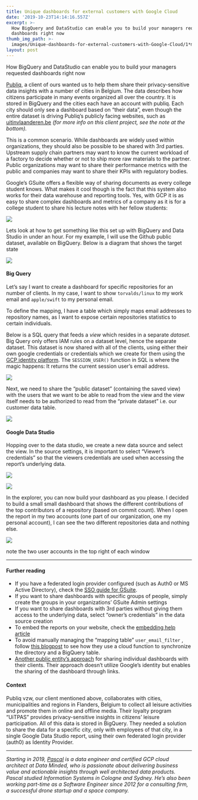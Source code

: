 ```yaml
---
title: Unique dashboards for external customers with Google Cloud
date: '2019-10-23T14:14:16.557Z'
excerpt: >-
  How BigQuery and DataStudio can enable you to build your managers requested
  dashboards right now
thumb_img_path: >-
  images/Unique-dashboards-for-external-customers-with-Google-Cloud/1*mLRhFJ0cXERllA7o2CRRLQ.jpeg
layout: post
---
```

How BigQuery and DataStudio can enable you to build your managers requested dashboards right now

[Publiq](https://www.publiq.be/), a client of ours wanted us to help them share their privacy-sensitive data insights with a number of cities in Belgium. The data describes how citizens participate in many events organized all over the country. It is stored in BigQuery and the cities each have an account with publiq. Each city should only see a dashboard based on “their data”, even though the entire dataset is driving Publiq’s publicly facing websites, such as [uitinvlaanderen.be](https://www.uitinvlaanderen.be/) *(*for more info on this client project, see the note at the bottom)*.*

This is a common scenario. While dashboards are widely used within organizations, they should also be possible to be shared with 3rd parties. Upstream supply chain partners may want to know the current workload of a factory to decide whether or not to ship more raw materials to the partner. Public organizations may want to share their performance metrics with the public and companies may want to share their KPIs with regulatory bodies.

Google’s GSuite offers a flexible way of sharing documents as every college student knows. What makes it cool though is the fact that this system also works for their data warehouse and reporting tools. Yes, with GCP it is as easy to share complex dashboards and metrics of a company as it is for a college student to share his lecture notes with her fellow students:

![](/images/Unique-dashboards-for-external-customers-with-Google-Cloud/1*mLRhFJ0cXERllA7o2CRRLQ.jpeg)

Lets look at how to get something like this set up with BigQuery and Data Studio in under an hour. For my example, I will use the Github public dataset, available on BigQuery. Below is a diagram that shows the target state

![](/images/Unique-dashboards-for-external-customers-with-Google-Cloud/1*fFwQa80tePUUengwKoDCog.png)

#### Big Query

Let’s say I want to create a dashboard for specific repositories for an number of clients. In my case, I want to show `torvalds/linux` to my work email and `apple/swift` to my personal email.

To define the mapping, I have a table which simply maps email addresses to repository names, as I want to expose certain repositories statistics to certain individuals.

Below is a SQL query that feeds a *view* which resides in a separate *dataset.* Big Query only offers IAM rules on a dataset level, hence the separate dataset. This dataset is now shared with all of the clients, using either their own google credentials or credentials which we create for them using the [GCP identity platform](https://cloud.google.com/identity-platform/). The `SESSION_USER()` function in SQL is where the magic happens: It returns the current session user’s email address.

![](/images/Unique-dashboards-for-external-customers-with-Google-Cloud/1*QPQ6TJLA2JoTlNe7000bXQ.jpeg)

Next, we need to share the “public dataset” (containing the saved view) with the users that we want to be able to read from the view and the view itself needs to be authorized to read from the “private dataset” i.e. our customer data table.

![](/images/Unique-dashboards-for-external-customers-with-Google-Cloud/1*zDHY_4C8bFbIvtjpGk01nQ.jpeg)

#### Google Data Studio

Hopping over to the data studio, we create a new data source and select the view. In the source settings, it is important to select “Viewer’s credentials” so that the viewers credentials are used when accessing the report’s underlying data.

![](/images/Unique-dashboards-for-external-customers-with-Google-Cloud/1*i481OlRYKgJGkppaKqNEkQ.jpeg)

![](/images/Unique-dashboards-for-external-customers-with-Google-Cloud/1*_cWA54Gtxcn_MhkL0_Ns1g.jpeg)

In the explorer, you can now build your dashboard as you please. I decided to build a small small dashboard that shows the different contributions of the top contributors of a repository (based on commit count). When I open the report in my two accounts (one part of our organization, one my personal account), I can see the two different repositories data and nothing else.

![](/images/Unique-dashboards-for-external-customers-with-Google-Cloud/1*DEsqt7SFnzodvA-FYfL4Xw.jpeg)

<figcaption>note the two user accounts in the top right of each&nbsp;window</figcaption>

* * *

#### Further reading

*   If you have a federated login provider configured (such as Auth0 or MS Active Directory), check the [SSO guide for GSuite](https://support.google.com/a/answer/60224?hl=en).
*   If you want to share dashboards with specific groups of people, simply create the groups in your organizations’ GSuite Admin settings
*   If you want to share dashboards with 3rd parties without giving them access to the underlying data, select “owner’s credentials” in the data source creation
*   To embed the reports on your website, check the [embedding help article](https://support.google.com/datastudio/answer/7450249?hl=en)
*   To avoid manually managing the “mapping table” `user_email_filter` , follow [this blogpost](https://medium.com/google-cloud/how-to-control-access-to-bigquery-at-row-level-with-groups-1cbccb111d9e) to see how they use a cloud function to synchronize the directory and a BigQuery table.
*   [Another public entity’s approach](https://radical-analytics.com/smart-data-studio-embedding-b36c6fc9a8ac) for sharing individual dashboards with their clients. Their approach doesn’t utilize Google’s identity but enables the sharing of the dashboard through links.

#### Context

Publiq vzw, our client mentioned above, collaborates with cities, municipalities and regions in Flanders, Belgium to collect all leisure activities and promote them in online and offline media. Their loyalty program “UiTPAS” provides privacy-sensitive insights in citizens’ leisure participation. All of this data is stored in BigQuery. They needed a solution to share the data for a specific city, only with employees of that city, in a single Google Data Studio report, using their own federated login provider (auth0) as Identity Provider.

* * *

*Starting in 2019,* [*Pascal*](https://pascalbrokmeier.de/about/) *is a data engineer and certified GCP cloud architect at Data Minded, who is passionate about delivering business value and actionable insights through well architected data products. Pascal studied Information Systems in Cologne and Sydney. He’s also been working part-time as a Software Engineer since 2012 for a consulting firm, a successful drone startup and a space company.*
